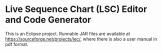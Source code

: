 # Live Sequence Chart (LSC) Editor and Code Generator
This is an Eclipse project. Runnable JAR files are available at https://sourceforge.net/projects/lec/, where there is also a user manual in pdf format.
